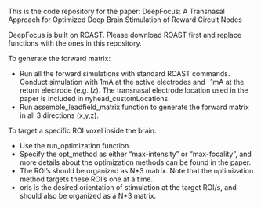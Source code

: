 This is the code repository for the paper: DeepFocus: A Transnasal Approach for Optimized Deep Brain Stimulation of Reward Circuit Nodes

DeepFocus is built on ROAST. Please download ROAST first and replace functions with the ones in this repository. 

To generate the forward matrix:
- Run all the forward simulations with standard ROAST commands. Conduct simulation with 1mA at the active electrodes and -1mA at the return electrode (e.g. Iz). The transnasal electrode location used in the paper is included in nyhead_customLocations.
- Run assemble_leadfield_matrix function to generate the forward matrix in all 3 directions (x,y,z).

To target a specific ROI voxel inside the brain:
- Use the run_optimization function.
- Specify the opt_method as either “max-intensity” or “max-focality”, and more details about the optimization methods can be found in the paper.
- The ROI’s should be organized as N*3 matrix. Note that the optimization method targets these ROI’s one at a time.
- oris is the desired orientation of stimulation at the target ROI/s, and should also be organized as a N*3 matrix.
